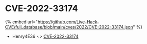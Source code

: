 # CVE-2022-33174
{% embed url="https://github.com/Live-Hack-CVE/full_database/blob/main/cves/2022/CVE-2022-33174.json" %}

* Henry4E36 ~> [CVE-2022-33174](https://www.alice-snow.ru/2022/database/cve-2022-33174/cve-2022-33174-henry4e36)